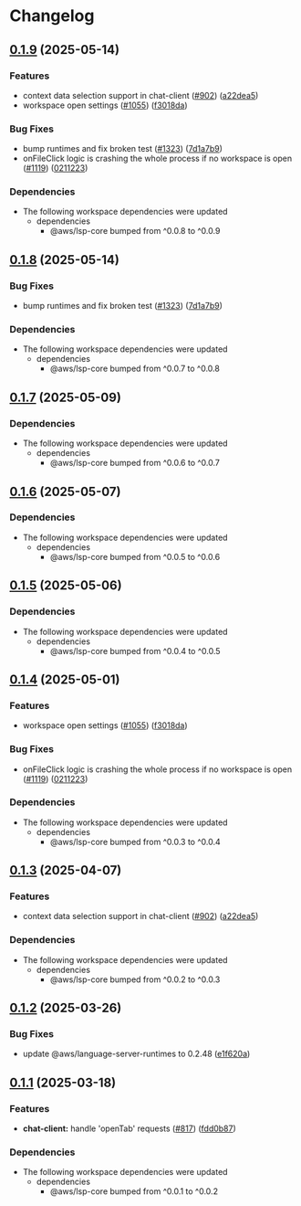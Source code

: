 # Changelog

## [0.1.9](https://github.com/ashishrp-aws/language-servers/compare/lsp-antlr4/v0.1.8...lsp-antlr4/v0.1.9) (2025-05-14)


### Features

* context data selection support in chat-client ([#902](https://github.com/ashishrp-aws/language-servers/issues/902)) ([a22dea5](https://github.com/ashishrp-aws/language-servers/commit/a22dea51c0039f198a403e88f774ad7769b15d29))
* workspace open settings ([#1055](https://github.com/ashishrp-aws/language-servers/issues/1055)) ([f3018da](https://github.com/ashishrp-aws/language-servers/commit/f3018da706663b0f64bc5b4becc2fd600d5ff5b6))


### Bug Fixes

* bump runtimes and fix broken test ([#1323](https://github.com/ashishrp-aws/language-servers/issues/1323)) ([7d1a7b9](https://github.com/ashishrp-aws/language-servers/commit/7d1a7b9700ee2cc154dfe357ebbb62597d3f1582))
* onFileClick logic is crashing the whole process if no workspace is open ([#1119](https://github.com/ashishrp-aws/language-servers/issues/1119)) ([0211223](https://github.com/ashishrp-aws/language-servers/commit/0211223a93dd3ddcb5b7b06882e2a10eb09fa01c))


### Dependencies

* The following workspace dependencies were updated
  * dependencies
    * @aws/lsp-core bumped from ^0.0.8 to ^0.0.9

## [0.1.8](https://github.com/aws/language-servers/compare/lsp-antlr4/v0.1.7...lsp-antlr4/v0.1.8) (2025-05-14)


### Bug Fixes

* bump runtimes and fix broken test ([#1323](https://github.com/aws/language-servers/issues/1323)) ([7d1a7b9](https://github.com/aws/language-servers/commit/7d1a7b9700ee2cc154dfe357ebbb62597d3f1582))


### Dependencies

* The following workspace dependencies were updated
  * dependencies
    * @aws/lsp-core bumped from ^0.0.7 to ^0.0.8

## [0.1.7](https://github.com/aws/language-servers/compare/lsp-antlr4/v0.1.6...lsp-antlr4/v0.1.7) (2025-05-09)


### Dependencies

* The following workspace dependencies were updated
  * dependencies
    * @aws/lsp-core bumped from ^0.0.6 to ^0.0.7

## [0.1.6](https://github.com/aws/language-servers/compare/lsp-antlr4/v0.1.5...lsp-antlr4/v0.1.6) (2025-05-07)


### Dependencies

* The following workspace dependencies were updated
  * dependencies
    * @aws/lsp-core bumped from ^0.0.5 to ^0.0.6

## [0.1.5](https://github.com/aws/language-servers/compare/lsp-antlr4/v0.1.4...lsp-antlr4/v0.1.5) (2025-05-06)


### Dependencies

* The following workspace dependencies were updated
  * dependencies
    * @aws/lsp-core bumped from ^0.0.4 to ^0.0.5

## [0.1.4](https://github.com/aws/language-servers/compare/lsp-antlr4/v0.1.3...lsp-antlr4/v0.1.4) (2025-05-01)


### Features

* workspace open settings ([#1055](https://github.com/aws/language-servers/issues/1055)) ([f3018da](https://github.com/aws/language-servers/commit/f3018da706663b0f64bc5b4becc2fd600d5ff5b6))


### Bug Fixes

* onFileClick logic is crashing the whole process if no workspace is open ([#1119](https://github.com/aws/language-servers/issues/1119)) ([0211223](https://github.com/aws/language-servers/commit/0211223a93dd3ddcb5b7b06882e2a10eb09fa01c))


### Dependencies

* The following workspace dependencies were updated
  * dependencies
    * @aws/lsp-core bumped from ^0.0.3 to ^0.0.4

## [0.1.3](https://github.com/aws/language-servers/compare/lsp-antlr4/v0.1.2...lsp-antlr4/v0.1.3) (2025-04-07)


### Features

* context data selection support in chat-client ([#902](https://github.com/aws/language-servers/issues/902)) ([a22dea5](https://github.com/aws/language-servers/commit/a22dea51c0039f198a403e88f774ad7769b15d29))


### Dependencies

* The following workspace dependencies were updated
  * dependencies
    * @aws/lsp-core bumped from ^0.0.2 to ^0.0.3

## [0.1.2](https://github.com/aws/language-servers/compare/lsp-antlr4/v0.1.1...lsp-antlr4/v0.1.2) (2025-03-26)


### Bug Fixes

* update @aws/language-server-runtimes to 0.2.48 ([e1f620a](https://github.com/aws/language-servers/commit/e1f620ac2b59b4f61daff842a9f29ded1b8fa04e))

## [0.1.1](https://github.com/aws/language-servers/compare/lsp-antlr4/v0.1.0...lsp-antlr4/v0.1.1) (2025-03-18)


### Features

* **chat-client:** handle 'openTab' requests ([#817](https://github.com/aws/language-servers/issues/817)) ([fdd0b87](https://github.com/aws/language-servers/commit/fdd0b87ad2d2c9a540d2594bb9243cad01b5887a))


### Dependencies

* The following workspace dependencies were updated
  * dependencies
    * @aws/lsp-core bumped from ^0.0.1 to ^0.0.2

